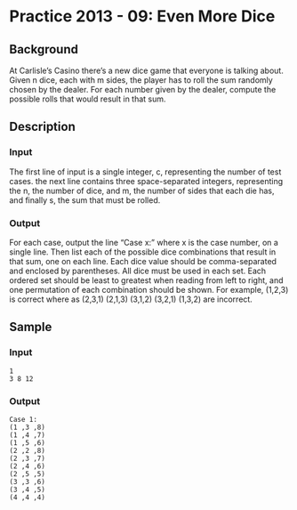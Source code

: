 # Practice 2013 - 09: Even More Dice

## Background
At Carlisle’s Casino there’s a new dice game that everyone is talking about.
Given n dice, each with m sides, the player has to roll the sum randomly chosen
by the dealer. For each number given by the dealer, compute the possible rolls
that would result in that sum.

## Description

### Input
The first line of input is a single integer, c, representing the number of test
cases. the next line contains three space-separated integers, representing the
n, the number of dice, and m, the number of sides that each die has, and finally
s, the sum that must be rolled.

### Output
For each case, output the line “Case x:” where x is the case number, on a single
line. Then list each of the possible dice combinations that result in that sum,
one on each line. Each dice value should be comma-separated and enclosed by
parentheses. All dice must be used in each set. Each ordered set should be least
to greatest when reading from left to right, and one permutation of each
combination should be shown. For example, (1,2,3) is correct where as
(2,3,1) (2,1,3) (3,1,2) (3,2,1) (1,3,2) are incorrect.

## Sample
### Input
```
1
3 8 12
```

### Output
```
Case 1:
(1 ,3 ,8)
(1 ,4 ,7)
(1 ,5 ,6)
(2 ,2 ,8)
(2 ,3 ,7)
(2 ,4 ,6)
(2 ,5 ,5)
(3 ,3 ,6)
(3 ,4 ,5)
(4 ,4 ,4)
```
